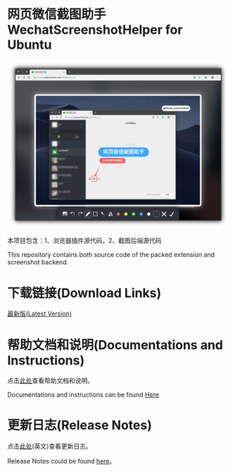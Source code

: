 # 网页微信截图助手 WechatScreenshotHelper for Ubuntu

![Screenshot1](./screenshot/screenshot.png "Wechat Screenshot Helper! Edit, confirm and send!")

本项目包含：1、浏览器插件源代码，2、截图后端源代码

This repository contains both source code of the packed extension and screenshot backend.

# 下载链接(Download Links)

[最新版(Latest Version)](https://github.com/imkzh/WechatScreenshotHelper/releases/tag/r2.0.4)

# 帮助文档和说明(Documentations and Instructions)

点击[此处](./lang/README.zh-Hans.md)查看帮助文档和说明。

Documentations and instructions can be found [Here](./lang/README.en-US.md)

# 更新日志(Release Notes)

点击[此处](./lang/releases.md)(英文)查看更新日志。

Release Notes could be found [here](./lang/releases.md)。
